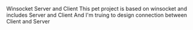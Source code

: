 Winsocket Server and Client
This pet project is based on winsocket and includes Server and Client
And I'm truing to design connection between Client and Server
